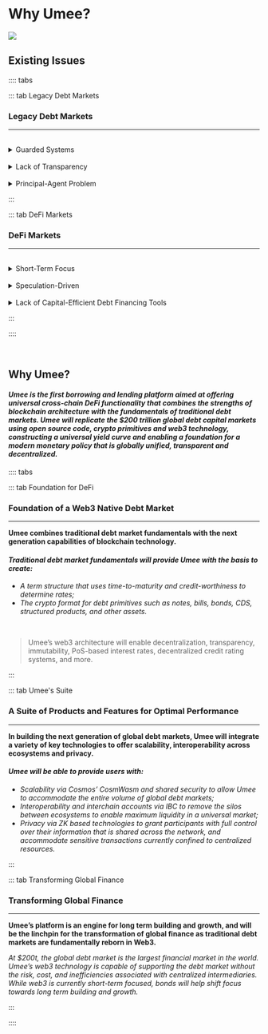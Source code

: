 # Why Umee?

![](/bg/why-umee.png)

## Existing Issues

:::: tabs

::: tab Legacy Debt Markets

### Legacy Debt Markets

****

<br>

<details><summary>Guarded Systems</summary>

_Billions of people around the world are unable to access debt markets as they do not meet the required profiles that the debt markets define as desirable business and thus are barred from accessing the biggest capital market in the world. Various new forms of debt platforms (e.g. peer-to-peer lending and social impacting investments) have emerged, but they suffer from very limited impact._

</details>

<br>

<details><summary>Lack of Transparency</summary>

_Legacy debt markets give participants little to no visibility on their processes. Major participants have shown they are willing to act recklessly with clients' funds (toxic lending, over-leveraging, etc.) while disclosing minimal details to clients. Not everyone has to play by the same rules and asymmetric information access gives the lending institutes unfair advantage and power in the market._

</details>

<br>

<details><summary>Principal-Agent Problem</summary>

_There is often a conflict of interest between clients who provide liquidity and the agents who act on their behalf. The client maintains ownership of the assets provided, and takes the risk of potential losses. Agents are generally incentivized to do whatever it takes to boost their commission or other form of personal gains with minimal to zero personal liability; this lack of proper alignment often results in decisions that are harmful for the client._

</details>

:::

::: tab DeFi Markets

### DeFi Markets

****

<br>

<details><summary>Short-Term Focus</summary>

_Most existing DeFi markets are heavily short-term focused with unsustainable rates or unreliable expected returns for participants._

</details>

<br>

<details><summary>Speculation-Driven</summary>

_Existing DeFi markets are driven almost entirely by speculation. Yields don’t come from value add activities and rates aren’t properly reflective of risk. There is a lack of understanding of what the base rate (risk-free rate) should be and thus a lack of a term structure that uses credit-worthiness and duration to determine rates._

</details>

<br>

<details><summary>Lack of Capital-Efficient Debt Financing Tools</summary>

_There is a lack of understanding of what the base rate (risk-free rate) should be and thus a lack of effective financing tools based on a term structure that uses credit-worthiness and duration to determine rates._

</details>

:::

::::

<br>

## Why Umee?

#### *Umee is the first borrowing and lending platform aimed at offering universal cross-chain DeFi functionality that combines the strengths of blockchain architecture with the fundamentals of traditional debt markets. Umee will replicate the $200 trillion global debt capital markets using open source code, crypto primitives and web3 technology, constructing a universal yield curve and enabling a foundation for a modern monetary policy that is globally unified, transparent and decentralized.*

:::: tabs

::: tab Foundation for DeFi

### Foundation of a Web3 Native Debt Market

****

**Umee combines traditional debt market fundamentals with the next generation capabilities of blockchain technology.**

#### _Traditional debt market fundamentals will provide Umee with the basis to create:_

- _A term structure that uses time-to-maturity and credit-worthiness to determine rates;_
- _The crypto format for debt primitives such as notes, bills, bonds, CDS, structured products, and other assets._

<br>

> Umee’s web3 architecture will enable decentralization, transparency, immutability, PoS-based interest rates, decentralized credit rating systems, and more.


:::

::: tab Umee's Suite

### A Suite of Products and Features for Optimal Performance

****

**In building the next generation of global debt markets, Umee will integrate a variety of key technologies to offer scalability, interoperability across ecosystems and privacy.**

#### _Umee will be able to provide users with:_

- _Scalability via Cosmos’ CosmWasm and shared security to allow Umee to accommodate the entire volume of global debt markets;_
- _Interoperability and interchain accounts via IBC to remove the silos between ecosystems to enable maximum liquidity in a universal market;_
- _Privacy via ZK based technologies to grant participants with full control over their information that is shared across the network, and accommodate sensitive transactions currently confined to centralized resources._

:::

::: tab Transforming Global Finance

### Transforming Global Finance

****

**Umee’s platform is an engine for long term building and growth, and will be the linchpin for the transformation of global finance as traditional debt markets are fundamentally reborn in Web3.**

_At $200t, the global debt market is the largest financial market in the world. Umee’s web3 technology is capable of supporting the debt market without the risk, cost, and inefficiencies associated with centralized intermediaries. While web3 is currently short-term focused, bonds will help shift focus towards long term building and growth._

:::

::::
